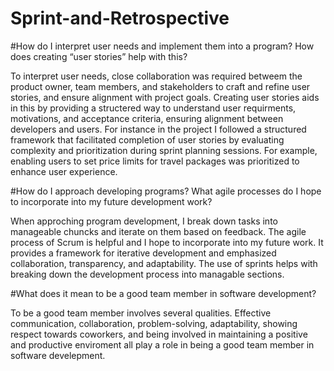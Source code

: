 # Sprint-and-Retrospective

#How do I interpret user needs and implement them into a program? How does creating “user stories” help with this?

To interpret user needs, close collaboration was required betweem the product owner, team members, and stakeholders to craft and refine user stories, and ensure alignment with project goals. Creating user stories aids in this by providing a structered way to understand user requirments, motivations, and acceptance criteria, ensuring alignment between developers and users. For instance in the project I followed a structured framework that facilitated completion of user stories by evaluating complexity and prioritization during sprint planning sessions. For example, enabling users to set price limits for travel packages was prioritized to enhance user experience.

#How do I approach developing programs? What agile processes do I hope to incorporate into my future development work?

When approching program development, I break down tasks into manageable chuncks and iterate on them based on feedback. The agile process of Scrum is helpful and I hope to incorporate into my future work. It provides a framework for iterative development and emphasized collaboration, transparency, and adaptability. The use of sprints helps with breaking down the development process into managable sections.

#What does it mean to be a good team member in software development?

To be a good team member involves several qualities. Effective communication, collaboration, problem-solving, adaptability, showing respect towards coworkers, and being involved in maintaining a positive and productive enviroment all play a role in being a good team member in software develepment. 
